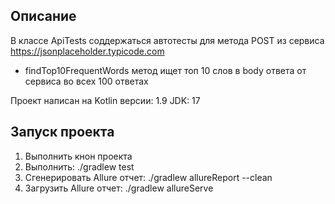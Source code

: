 ## Описание
В классе ApiTests соддержаться автотесты для метода POST из сервиса https://jsonplaceholder.typicode.com

- findTop10FrequentWords метод ищет топ 10 слов в body ответа от сервиса во всех 100 ответах

Проект написан на Kotlin версии: 1.9
JDK: 17


## Запуск проекта 
1. Выполнить кнон проекта 
2. Выполнить:                   ./gradlew test    
3. Сгенерировать Allure отчет:  ./gradlew allureReport --clean     
4. Загрузить Allure отчет:      ./gradlew allureServe 
